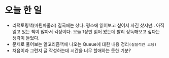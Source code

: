 # 오늘 한 일
* 리팩토링책(마틴파울러) 결국에는 샀다. 평소에 읽어보고 싶어서 사긴 샀지만.. 아직 읽고 있는 책이 많아서 걱정이다. 오늘 1장만 읽어 봤는데 빨리 정독해보고 싶다는 생각이 들었다.
* 문제로 풀어보는 알고리즘책에 나오는 Queue에 대한 내용 정리`(실질적인 코딩)`
* 처음이라 그런지 글 작성하는데 시간을 너무 할애하는 듯한 기분?
